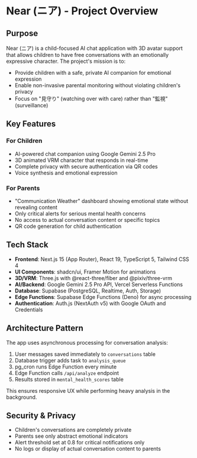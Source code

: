 # Near (ニア) - Project Overview

## Purpose
Near (ニア) is a child-focused AI chat application with 3D avatar support that allows children to have free conversations with an emotionally expressive character. The project's mission is to:
- Provide children with a safe, private AI companion for emotional expression
- Enable non-invasive parental monitoring without violating children's privacy
- Focus on "見守り" (watching over with care) rather than "監視" (surveillance)

## Key Features

### For Children
- AI-powered chat companion using Google Gemini 2.5 Pro
- 3D animated VRM character that responds in real-time
- Complete privacy with secure authentication via QR codes
- Voice synthesis and emotional expression

### For Parents
- "Communication Weather" dashboard showing emotional state without revealing content
- Only critical alerts for serious mental health concerns
- No access to actual conversation content or specific topics
- QR code generation for child authentication

## Tech Stack
- **Frontend**: Next.js 15 (App Router), React 19, TypeScript 5, Tailwind CSS 4
- **UI Components**: shadcn/ui, Framer Motion for animations
- **3D/VRM**: Three.js with @react-three/fiber and @pixiv/three-vrm
- **AI/Backend**: Google Gemini 2.5 Pro API, Vercel Serverless Functions
- **Database**: Supabase (PostgreSQL, Realtime, Auth, Storage)
- **Edge Functions**: Supabase Edge Functions (Deno) for async processing
- **Authentication**: Auth.js (NextAuth v5) with Google OAuth and Credentials

## Architecture Pattern
The app uses asynchronous processing for conversation analysis:
1. User messages saved immediately to `conversations` table
2. Database trigger adds task to `analysis_queue`
3. pg_cron runs Edge Function every minute
4. Edge Function calls `/api/analyze` endpoint
5. Results stored in `mental_health_scores` table

This ensures responsive UX while performing heavy analysis in the background.

## Security & Privacy
- Children's conversations are completely private
- Parents see only abstract emotional indicators
- Alert threshold set at 0.8 for critical notifications only
- No logs or display of actual conversation content to parents